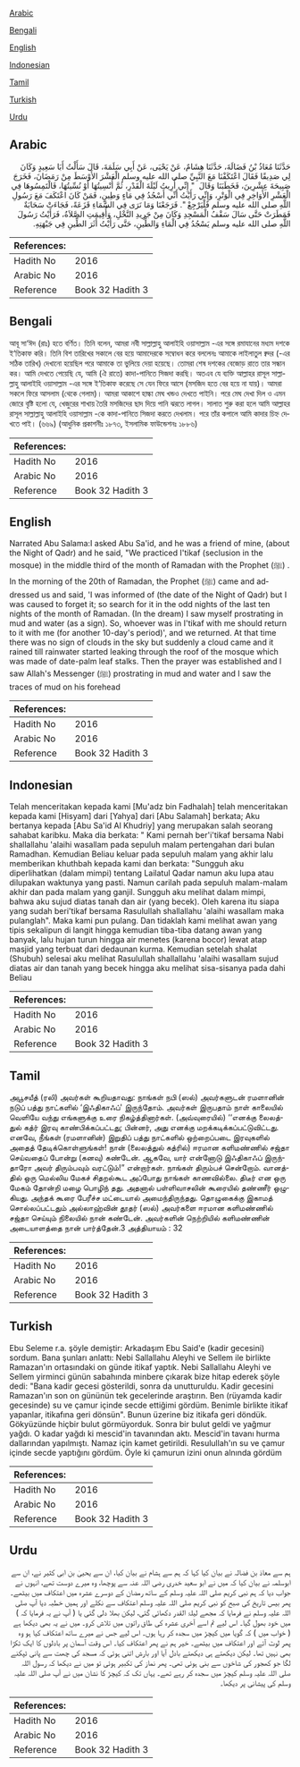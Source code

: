 [Arabic](#arabic)

[Bengali](#bengali)

[English](#english)

[Indonesian](#indonesian)

[Tamil](#tamil)

[Turkish](#turkish)

[Urdu](#urdu)

## Arabic


<div dir="rtl" lang="ar" style={{fontSize:'larger',backgroundColor:'#f8f9fa',padding:20}}>
حَدَّثَنَا مُعَاذُ بْنُ فَضَالَةَ، حَدَّثَنَا هِشَامٌ، عَنْ يَحْيَى، عَنْ أَبِي سَلَمَةَ، قَالَ سَأَلْتُ أَبَا سَعِيدٍ وَكَانَ لِي صَدِيقًا فَقَالَ اعْتَكَفْنَا مَعَ النَّبِيِّ صلى الله عليه وسلم الْعَشْرَ الأَوْسَطَ مِنْ رَمَضَانَ، فَخَرَجَ صَبِيحَةَ عِشْرِينَ، فَخَطَبَنَا وَقَالَ ‏ "‏ إِنِّي أُرِيتُ لَيْلَةَ الْقَدْرِ، ثُمَّ أُنْسِيتُهَا أَوْ نُسِّيتُهَا، فَالْتَمِسُوهَا فِي الْعَشْرِ الأَوَاخِرِ فِي الْوَتْرِ، وَإِنِّي رَأَيْتُ أَنِّي أَسْجُدُ فِي مَاءٍ وَطِينٍ، فَمَنْ كَانَ اعْتَكَفَ مَعَ رَسُولِ اللَّهِ صلى الله عليه وسلم فَلْيَرْجِعْ ‏"‏‏.‏ فَرَجَعْنَا وَمَا نَرَى فِي السَّمَاءِ قَزَعَةً، فَجَاءَتْ سَحَابَةٌ فَمَطَرَتْ حَتَّى سَالَ سَقْفُ الْمَسْجِدِ وَكَانَ مِنْ جَرِيدِ النَّخْلِ، وَأُقِيمَتِ الصَّلاَةُ، فَرَأَيْتُ رَسُولَ اللَّهِ صلى الله عليه وسلم يَسْجُدُ فِي الْمَاءِ وَالطِّينِ، حَتَّى رَأَيْتُ أَثَرَ الطِّينِ فِي جَبْهَتِهِ‏.‏
</div>
<div style={{backgroundColor:'#f8f9fa',padding:20, marginBottom: 10}}><table> <thead> <tr> <th>References:</th> <th></th> </tr> </thead> <tbody><tr><td>Hadith No</td><td>2016</td></tr><tr><td>Arabic No</td><td>2016</td></tr><tr><td>Reference</td><td>Book 32 Hadith 3</td></tr></tbody></table></div>

## Bengali


<div dir="ltr" lang="bn" style={{fontSize:'larger',backgroundColor:'#f8f9fa',padding:20}}>
আবূ সা‘ঈদ (রাঃ) হতে বর্ণিত। তিনি বলেন, আমরা নবী সাল্লাল্লাহু আলাইহি ওয়াসাল্লাম -এর সঙ্গে রমাযানের মধ্যম দশকে ই‘তিকাফ করি। তিনি বিশ তারিখের সকালে বের হয়ে আমাদেরকে সম্বোধন করে বললেনঃ আমাকে লাইলাতুল ক্বদর (-এর সঠিক তারিখ) দেখানো হয়েছিল পরে আমাকে তা ভুলিয়ে দেয়া হয়েছে। তোমরা শেষ দশকের বেজোড় রাতে তার সন্ধান কর। আমি দেখতে পেয়েছি যে, আমি (ঐ রাতে) কাদা-পানিতে সিজদা করছি। অতএব যে ব্যক্তি আল্লাহর রাসূল সাল্লাল্লাহু আলাইহি ওয়াসাল্লাম -এর সঙ্গে ই‘তিকাফ করেছে সে যেন ফিরে আসে (মসজিদ হতে বের হয়ে না যায়)। আমরা সকলে ফিরে আসলাম (থেকে গেলাম)। আমরা আকাশে হাল্কা মেঘ খন্ডও দেখতে পাইনি। পরে মেঘ দেখা দিল ও এমন জোরে বৃষ্টি হলো যে, খেজুরের শাখায় তৈরি মসজিদের ছাদ দিয়ে পানি ঝরতে লাগল। সালাত শুরু করা হলে আমি আল্লাহর রাসূল সাল্লাল্লাহু আলাইহি ওয়াসাল্লাম -কে কাদা-পানিতে সিজদা করতে দেখলাম। পরে তাঁর কপালে আমি কাদার চিহ্ন দেখতে পাই। (৬৬৯) (আধুনিক প্রকাশনীঃ ১৮৭৩, ইসলামিক ফাউন্ডেশনঃ ১৮৮৬)
</div>
<div style={{backgroundColor:'#f8f9fa',padding:20, marginBottom: 10}}><table> <thead> <tr> <th>References:</th> <th></th> </tr> </thead> <tbody><tr><td>Hadith No</td><td>2016</td></tr><tr><td>Arabic No</td><td>2016</td></tr><tr><td>Reference</td><td>Book 32 Hadith 3</td></tr></tbody></table></div>

## English


<div dir="ltr" lang="en" style={{fontSize:'larger',backgroundColor:'#f8f9fa',padding:20}}>
Narrated Abu Salama:I asked Abu Sa'id, and he was a friend of mine, (about the Night of Qadr) and he said, "We practiced I'tikaf (seclusion in the mosque) in the middle third of the month of Ramadan with the Prophet (ﷺ) . In the morning of the 20th of Ramadan, the Prophet (ﷺ) came and addressed us and said, 'I was informed of (the date of the Night of Qadr) but I was caused to forget it; so search for it in the odd nights of the last ten nights of the month of Ramadan. (In the dream) I saw myself prostrating in mud and water (as a sign). So, whoever was in I'tikaf with me should return to it with me (for another 10-day's period)', and we returned. At that time there was no sign of clouds in the sky but suddenly a cloud came and it rained till rainwater started leaking through the roof of the mosque which was made of date-palm leaf stalks. Then the prayer was established and I saw Allah's Messenger (ﷺ) prostrating in mud and water and I saw the traces of mud on his forehead
</div>
<div style={{backgroundColor:'#f8f9fa',padding:20, marginBottom: 10}}><table> <thead> <tr> <th>References:</th> <th></th> </tr> </thead> <tbody><tr><td>Hadith No</td><td>2016</td></tr><tr><td>Arabic No</td><td>2016</td></tr><tr><td>Reference</td><td>Book 32 Hadith 3</td></tr></tbody></table></div>

## Indonesian


<div dir="ltr" lang="id" style={{fontSize:'larger',backgroundColor:'#f8f9fa',padding:20}}>
Telah menceritakan kepada kami [Mu'adz bin Fadhalah] telah menceritakan kepada kami [Hisyam] dari [Yahya] dari [Abu Salamah] berkata; Aku bertanya kepada [Abu Sa'id Al Khudriy] yang merupakan salah seorang sahabat karibku. Maka dia berkata: " Kami pernah ber'i'tikaf bersama Nabi shallallahu 'alaihi wasallam pada sepuluh malam pertengahan dari bulan Ramadhan. Kemudian Beliau keluar pada sepuluh malam yang akhir lalu memberikan khuthbah kepada kami dan berkata: "Sungguh aku diperlihatkan (dalam mimpi) tentang Lailatul Qadar namun aku lupa atau dilupakan waktunya yang pasti. Namun carilah pada sepuluh malam-malam akhir dan pada malam yang ganjil. Sungguh aku melihat dalam mimpi, bahwa aku sujud diatas tanah dan air (yang becek). Oleh karena itu siapa yang sudah beri'tikaf bersama Rasulullah shallallahu 'alaihi wasallam maka pulanglah". Maka kami pun pulang. Dan tidaklah kami melihat awan yang tipis sekalipun di langit hingga kemudian tiba-tiba datang awan yang banyak, lalu hujan turun hingga air menetes (karena bocor) lewat atap masjid yang terbuat dari dedaunan kurma. Kemudian setelah shalat (Shubuh) selesai aku melihat Rasulullah shallallahu 'alaihi wasallam sujud diatas air dan tanah yang becek hingga aku melihat sisa-sisanya pada dahi Beliau
</div>
<div style={{backgroundColor:'#f8f9fa',padding:20, marginBottom: 10}}><table> <thead> <tr> <th>References:</th> <th></th> </tr> </thead> <tbody><tr><td>Hadith No</td><td>2016</td></tr><tr><td>Arabic No</td><td>2016</td></tr><tr><td>Reference</td><td>Book 32 Hadith 3</td></tr></tbody></table></div>

## Tamil


<div dir="ltr" lang="ta" style={{fontSize:'larger',backgroundColor:'#f8f9fa',padding:20}}>
அபூசயீத் (ரலி) அவர்கள் கூறியதாவது: நாங்கள் நபி (ஸல்) அவர்களுடன் ரமளானின் நடுப் பத்து நாட்களில் ‘இஃதிகாஃப்' இருந்தோம். அவர்கள் இருபதாம் நாள் காலையில் வெளியே வந்து எங்களுக்கு உரை நிகழ்த்தினார்கள். (அவ்வுரையில்) ‘‘எனக்கு லைலத்துல் கத்ர் இரவு காண்பிக்கப்பட்டது; பின்னர், அது எனக்கு மறக்கடிக்கப்பட்டுவிட்டது. எனவே, நீங்கள் (ரமளானின்) இறுதிப் பத்து நாட்களில் ஒற்றைப்படை இரவுகளில் அதைத் தேடிக்கொள்ளுங்கள்! நான் (லைலத்துல் கத்ரில்) ஈரமான களிமண்ணில் சஜ்தா செய்வதைப் போன்று (கனவு) கண்டேன். ஆகவே, யார் என்னோடு இஃதிகாஃப் இருந்தாரோ அவர் திரும்பவும் வரட்டும்!” என்றார்கள். நாங்கள் திரும்பச் சென்றோம். வானத்தில் ஒரு மெல்லிய மேகச் சிதறல்கூட அப்போது நாங்கள் காணவில்லை. திடீர் என ஒரு மேகம் தோன்றி மழை பொழிந் தது. அதனால் பள்ளிவாசலின் கூரையில் தண்ணீர் ஒழுகியது. அந்தக் கூரை பேரீச்ச மட்டையால் அமைந்திருந்தது. தொழுகைக்கு இகாமத் சொல்லப்பட்டதும் அல்லாஹ்வின் தூதர் (ஸல்) அவர்களை ஈரமான களிமண்ணில் சஜ்தா செய்யும் நிலையில் நான் கண்டேன். அவர்களின் நெற்றியில் களிமண்ணின் அடையாளத்தை நான் பார்த்தேன்.3 அத்தியாயம் : 32
</div>
<div style={{backgroundColor:'#f8f9fa',padding:20, marginBottom: 10}}><table> <thead> <tr> <th>References:</th> <th></th> </tr> </thead> <tbody><tr><td>Hadith No</td><td>2016</td></tr><tr><td>Arabic No</td><td>2016</td></tr><tr><td>Reference</td><td>Book 32 Hadith 3</td></tr></tbody></table></div>

## Turkish


<div dir="ltr" lang="tr" style={{fontSize:'larger',backgroundColor:'#f8f9fa',padding:20}}>
Ebu Seleme r.a. şöyle demiştir: Arkadaşım Ebu Said'e (kadir gecesini) sordum. Bana şunları anlattı: Nebi Sallallahu Aleyhi ve Sellem ile birlikte Ramazan'ın ortasındaki on günde itikaf yaptık. Nebi Sallallahu Aleyhi ve Sellem yirminci günün sabahında minbere çıkarak bize hitap ederek şöyle dedi: "Bana kadir gecesi gösterildi, sonra da unutturuldu. Kadir gecesini Ramazan'ın son on gününün tek gecelerinde araştırın. Ben (rüyamda kadir gecesinde) su ve çamur içinde secde ettiğimi gördüm. Benimle birlikte itikaf yapanlar, itikafına geri dönsün". Bunun üzerine biz itikafa geri döndük. Gökyüzünde hiçbir bulut görmüyorduk. Sonra bir bulut geldi ve yağmur yağdı. O kadar yağdı ki mescid'in tavanından aktı. Mescid'in tavanı hurma dallarından yapılmıştı. Namaz için kamet getirildi. Resulullah'ın su ve çamur içinde secde yaptığını gördüm. Öyle ki çamurun izini onun alnında gördüm
</div>
<div style={{backgroundColor:'#f8f9fa',padding:20, marginBottom: 10}}><table> <thead> <tr> <th>References:</th> <th></th> </tr> </thead> <tbody><tr><td>Hadith No</td><td>2016</td></tr><tr><td>Arabic No</td><td>2016</td></tr><tr><td>Reference</td><td>Book 32 Hadith 3</td></tr></tbody></table></div>

## Urdu


<div dir="rtl" lang="ur" style={{fontSize:'larger',backgroundColor:'#f8f9fa',padding:20}}>
ہم سے معاذ بن فضالہ نے بیان کیا کہا کہ ہم سے ہشام نے بیان کیا، ان سے یحییٰ بن ابی کثیر نے، ان سے ابوسلمہ نے بیان کیا کہ میں نے ابو سعید خدری رضی اللہ عنہ سے پوچھا، وہ میرے دوست تھے، انہوں نے جواب دیا کہ ہم نبی کریم صلی اللہ علیہ وسلم کے ساتھ رمضان کے دوسرے عشرہ میں اعتکاف میں بیٹھے۔ پھر بیس تاریخ کی صبح کو نبی کریم صلی اللہ علیہ وسلم اعتکاف سے نکلے اور ہمیں خطبہ دیا آپ صلی اللہ علیہ وسلم نے فرمایا کہ مجھے لیلۃ القدر دکھائی گئی، لیکن بھلا دلی گئی یا ( آپ نے یہ فرمایا کہ ) میں خود بھول گیا۔ اس لیے تم اسے آخری عشرہ کی طاق راتوں میں تلاش کرو۔ میں نے یہ بھی دیکھا ہے ( خواب میں ) کہ گویا میں کیچڑ میں سجدہ کر رہا ہوں۔ اس لیے جس نے میرے ساتھ اعتکاف کیا ہو وہ پھر لوٹ آئے اور اعتکاف میں بیٹھے۔ خیر ہم نے پھر اعتکاف کیا۔ اس وقت آسمان پر بادلوں کا ایک ٹکڑا بھی نہیں تھا۔ لیکن دیکھتے ہی دیکھتے بادل آیا اور بارش اتنی ہوئی کہ مسجد کی چھت سے پانی ٹپکنے لگا جو کھجور کی شاخوں سے بنی ہوئی تھی۔ پھر نماز کی تکبیر ہوئی تو میں نے دیکھا کہ رسول اللہ صلی اللہ علیہ وسلم کیچڑ میں سجدہ کر رہے تھے۔ یہاں تک کہ کیچڑ کا نشان میں نے آپ صلی اللہ علیہ وسلم کی پیشانی پر دیکھا۔
</div>
<div style={{backgroundColor:'#f8f9fa',padding:20, marginBottom: 10}}><table> <thead> <tr> <th>References:</th> <th></th> </tr> </thead> <tbody><tr><td>Hadith No</td><td>2016</td></tr><tr><td>Arabic No</td><td>2016</td></tr><tr><td>Reference</td><td>Book 32 Hadith 3</td></tr></tbody></table></div>